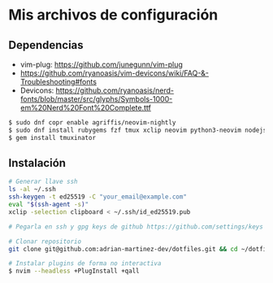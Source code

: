 Mis archivos de configuración
=============================

## Dependencias

- vim-plug: https://github.com/junegunn/vim-plug
- https://github.com/ryanoasis/vim-devicons/wiki/FAQ-&-Troubleshooting#fonts
- Devicons: https://github.com/ryanoasis/nerd-fonts/blob/master/src/glyphs/Symbols-1000-em%20Nerd%20Font%20Complete.ttf

```sh
$ sudo dnf copr enable agriffis/neovim-nightly
$ sudo dnf install rubygems fzf tmux xclip neovim python3-neovim nodejs ripgrep gcc-c++
$ gem install tmuxinator

```

## Instalación

```sh
# Generar llave ssh
ls -al ~/.ssh
ssh-keygen -t ed25519 -C "your_email@example.com"
eval "$(ssh-agent -s)"
xclip -selection clipboard < ~/.ssh/id_ed25519.pub

# Pegarla en ssh y gpg keys de github https://github.com/settings/keys

# Clonar repositorio
git clone git@github.com:adrian-martinez-dev/dotfiles.git && cd ~/dotfiles && ./install

# Instalar plugins de forma no interactiva
$ nvim --headless +PlugInstall +qall
```
